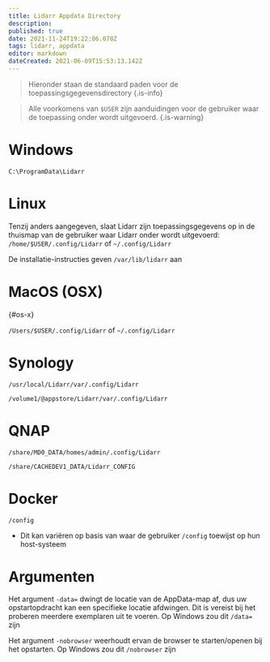```yaml
---
title: Lidarr Appdata Directory
description: 
published: true
date: 2021-11-24T19:22:06.078Z
tags: lidarr, appdata
editor: markdown
dateCreated: 2021-06-09T15:53:13.142Z
---
```


> Hieronder staan de standaard paden voor de toepassingsgegevensdirectory {.is-info}

> Alle voorkomens van `$USER` zijn aanduidingen voor de gebruiker waar de toepassing onder wordt uitgevoerd. {.is-warning}

# Windows

`C:\ProgramData\Lidarr`

# Linux

Tenzij anders aangegeven, slaat Lidarr zijn toepassingsgegevens op in de thuismap van de gebruiker waar Lidarr onder wordt uitgevoerd: `/home/$USER/.config/Lidarr` of `~/.config/Lidarr`

De installatie-instructies geven `/var/lib/lidarr` aan

# MacOS (OSX)

{#os-x}

`/Users/$USER/.config/Lidarr` of `~/.config/Lidarr`

# Synology

`/usr/local/Lidarr/var/.config/Lidarr`

`/volume1/@appstore/Lidarr/var/.config/Lidarr`

# QNAP

`/share/MD0_DATA/homes/admin/.config/Lidarr`

`/share/CACHEDEV1_DATA/Lidarr_CONFIG`

# Docker

`/config`

- Dit kan variëren op basis van waar de gebruiker `/config` toewijst op hun host-systeem

# Argumenten

Het argument `-data=` dwingt de locatie van de AppData-map af, dus uw opstartopdracht kan een specifieke locatie afdwingen. Dit is vereist bij het proberen meerdere exemplaren uit te voeren. Op Windows zou dit `/data=` zijn

Het argument `-nobrowser` weerhoudt ervan de browser te starten/openen bij het opstarten. Op Windows zou dit `/nobrowser` zijn